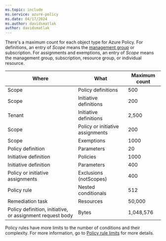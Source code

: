 ```yaml
---
ms.topic: include
ms.service: azure-policy
ms.date: 04/17/2024
ms.author: davidsmatlak
author: davidsmatlak
---
```


There's a maximum count for each object type for Azure Policy. For definitions, an entry of _Scope_ means the [management group](../../management-groups/overview.md) or subscription. For assignments and exemptions, an entry of _Scope_ means the management group, subscription, resource group, or individual resource.

| Where | What | Maximum count |
|---|---|---|
| Scope | Policy definitions | 500 |
| Scope | Initiative definitions | 200 |
| Tenant | Initiative definitions | 2,500 |
| Scope | Policy or initiative assignments | 200 |
| Scope | Exemptions | 1000 |
| Policy definition | Parameters | 20 |
| Initiative definition | Policies | 1000 |
| Initiative definition | Parameters | 400 |
| Policy or initiative assignments | Exclusions (notScopes) | 400 |
| Policy rule | Nested conditionals | 512 |
| Remediation task | Resources | 50,000 |
| Policy definition, initiative, or assignment request body | Bytes | 1,048,576 |

Policy rules have more limits to the number of conditions and their complexity. For more information, go to [Policy rule limits](../../policy/concepts/definition-structure-policy-rule.md#policy-rule-limits) for more details.
